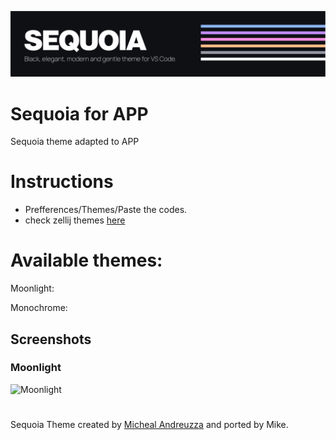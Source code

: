 ![Sequoia Theme Header](https://raw.githubusercontent.com/Sequoia-Theme/assets/main/githubHeader.png)

# Sequoia for APP
Sequoia theme adapted to APP


# Instructions

- Prefferences/Themes/Paste the codes.
- check zellij themes [here](https://zellij.dev/documentation/themes)


# Available themes:

Moonlight:

Monochrome:



## Screenshots

### Moonlight
![Moonlight](https://github.com/Sequoia-Theme/app/blob/main/moonlight.png?raw=true)


#

Sequoia Theme created by [Micheal Andreuzza](https://github.com/michael-andreuzza) and ported by Mike.
